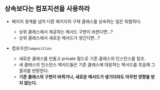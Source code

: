 ## 상속보다는 컴포지션을 사용하라

- 패키지 경계를 넘어 다른 패키지의 구체 클래스를 상속하는 일은 위험하다.
  - 상위 클래스에서 제공하는 메서드 구현이 바뀐다면...?
  - 상위 클래스에서 새로운 메서드가 생긴다면...?


- 컴포지션`Composition`
  - 새로운 클래스를 만들고 private 필드로 기존 클래스의 인스턴스를 참조.
  - 새 클래스의 인스턴스 메서드들은 기존 클래스에 대응하는 메서드를 호출해 그 결과를 반환한다.
  - **기존 클래스의 구현이 바뀌거나, 새로운 메서드가 생기더라도 아무런 영향을 받지 않는다.**
